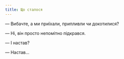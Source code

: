 ```yaml
---
title: Що сталося
---
```


— Вибачте, а ми приїхали, припливли чи докотилися?

— Ні, він просто непомітно підкрався.

— І настав?

— Настав...



                
